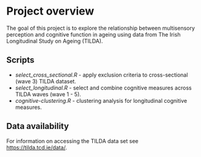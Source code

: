 Project overview
=================

The goal of this project is to explore the relationship between multisensory perception and cognitive function in ageing using data from The Irish Longitudinal Study on Ageing (TILDA).

Scripts
------------------

*	*select_cross_sectional.R* - apply exclusion criteria to cross-sectional (wave 3) TILDA dataset. 
*	*select_longitudinal.R* - select and combine cognitive measures across TILDA waves (wave 1 - 5). 
*	*cognitive-clustering.R* - clustering analysis for longitudinal cognitive measures. 


Data availability
------------------

For information on accessing the TILDA data set see https://tilda.tcd.ie/data/.